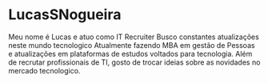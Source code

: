 # LucasSNogueira
Meu nome é Lucas e atuo como IT Recruiter 
Busco constantes atualizações neste mundo tecnologico 
Atualmente fazendo MBA em gestão de Pessoas e atualizações em plataformas de estudos voltados para tecnologia.
Além de recrutar profissionais de TI, gosto de trocar ideias sobre as novidades no mercado tecnologico.
